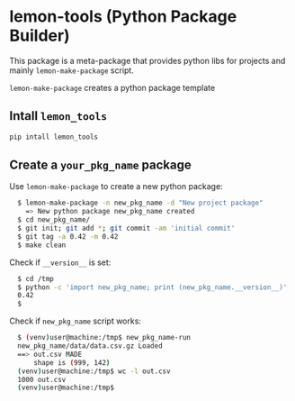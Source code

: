 # lemon-tools (Python Package Builder)

This package is a meta-package that provides python libs for projects and mainly `lemon-make-package` script.

`lemon-make-package` creates a python package template

## Intall `lemon_tools`
```bash
pip intall lemon_tools
```

## Create a `your_pkg_name` package
Use `lemon-make-package` to create a new python package:
```bash
  $ lemon-make-package -n new_pkg_name -d "New project package"
    => New python package new_pkg_name created
  $ cd new_pkg_name/
  $ git init; git add *; git commit -am 'initial commit'
  $ git tag -a 0.42 -m 0.42
  $ make clean
```

Check if `__version__` is set:
```bash
  $ cd /tmp
  $ python -c 'import new_pkg_name; print (new_pkg_name.__version__)'
  0.42
  $
```

Check if `new_pkg_name` script works:
```bash
  $ (venv)user@machine:/tmp$ new_pkg_name-run
  new_pkg_name/data/data.csv.gz Loaded
  ==> out.csv MADE
      shape is (999, 142)
  (venv)user@machine:/tmp$ wc -l out.csv
  1000 out.csv
  (venv)user@machine:/tmp$
```